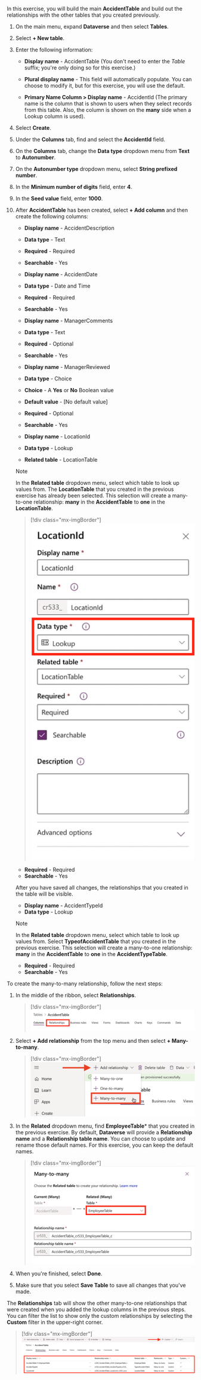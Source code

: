In this exercise, you will build the main **AccidentTable** and build out the relationships with the other tables that you created previously.

1. On the main menu, expand **Dataverse** and then select **Tables**.

1. Select **+ New table**.

1. Enter the following information:

    - **Display name** - AccidentTable (You don't need to enter the *Table* suffix; you're only doing so for this exercise.)

    - **Plural display name** - This field will automatically populate. You can choose to modify it, but for this exercise, you will use the default.

    - **Primary Name Column > Display name** - AccidentId (The primary name is the column that is shown to users when they select records from this table. Also, the column is shown on the **many** side when a Lookup column is used).

1. Select **Create**.

1. Under the **Columns** tab, find and select the **AccidentId** field.

1. On the **Columns** tab, change the **Data type** dropdown menu from **Text** to **Autonumber**.

1. On the **Autonumber type** dropdown menu, select **String prefixed number**.

1. In the **Minimum number of digits** field, enter **4**.

1. In the **Seed value** field, enter **1000**.

1. After **AccidentTable** has been created, select **+ Add column** and then create the following columns:

     - **Display name** - AccidentDescription
     - **Data type** - Text
     - **Required** - Required
     - **Searchable** - Yes

     - **Display name** - AccidentDate
     - **Data type** - Date and Time
     - **Required** - Required
     - **Searchable** - Yes

     - **Display name** - ManagerComments
     - **Data type** - Text
     - **Required** - Optional
     - **Searchable** - Yes

     - **Display name** - ManagerReviewed
     - **Data type** - Choice
     - **Choice** - A **Yes** or **No** Boolean value
     - **Default value** - \[No default value\]
     - **Required** - Optional
     - **Searchable** - Yes

     - **Display name** - LocationId
     - **Data type** - Lookup
     - **Related table** - LocationTable

    > [!NOTE]
    > In the **Related table** dropdown menu, select which table to look up values from. The **LocationTable** that you created in the previous exercise has already been selected. This selection will create a many-to-one relationship: **many** in the **AccidentTable** to **one** in the **LocationTable**.

    > [!div class="mx-imgBorder"]
    > [![Screenshot of the Data type dropdown menu highlighted with the Lookup option selected.](../media/16-location-id.png)](../media/16-location-id.png#lightbox)

    - **Required** - Required
    - **Searchable** - Yes

    After you have saved all changes, the relationships that you created in the table will be visible.

    - **Display name** - AccidentTypeId
    - **Data type** - Lookup

    > [!NOTE]
    > In the **Related table** dropdown menu, select which table to look up values from. Select **TypeofAccidentTable** that you created in the previous exercise. This selection will create a many-to-one relationship: **many** in the **AccidentTable** to **one** in the **AccidentTypeTable**.

    - **Required** - Required
    - **Searchable** - Yes

To create the many-to-many relationship, follow the next steps:

1. In the middle of the ribbon, select **Relationships**.

    > [!div class="mx-imgBorder"]
    > [![Screenshot of the AccidentTable ribbon wth the Relationships option selected.](../media/17-relationships.png)](../media/17-relationships.png#lightbox)

1. Select **+ Add relationship** from the top menu and then select **+ Many-to-many**.

    > [!div class="mx-imgBorder"]
    > [![Screenshot of the Add relationship dropdown menu with the Many-to-many option highlighted.](../media/18-add-relationship.png)](../media/18-add-relationship.png#lightbox)

1. In the **Related** dropdown menu, find **EmployeeTable*** that you created in the previous exercise. By default, **Dataverse** will provide a **Relationship name** and a **Relationship table name**. You can choose to update and rename those default names. For this exercise, you can keep the default names.

    > [!div class="mx-imgBorder"]
    > [![Screenshot of the Many-to-many menu with the current Accident Table and related Employee Table options highlighted.](../media/19-many.png)](../media/19-many.png#lightbox)

1. When you're finished, select **Done**.

1. Make sure that you select **Save Table** to save all changes that you've made.

The **Relationships** tab will show the other many-to-one relationships that were created when you added the lookup columns in the previous steps. You can filter the list to show only the custom relationships by selecting the **Custom** filter in the upper-right corner.

> [!div class="mx-imgBorder"]
> [![Screenshot of the Relationships tab selected with the Display name, Relationship name, Related table, Relationships, Type, and Custom fields displayed.](../media/20-custom.png)](../media/20-custom.png#lightbox)
